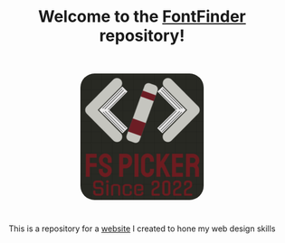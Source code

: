 <h1 style="text-align:center;">
    Welcome to the 
    <a href="https://todorpljakov.github.io/FontFinder/">FontFinder</a> 
    repository!
</h1>

<br>
<p style="text-align:center">
    <a href="https://todorpljakov.github.io/FontFinder/">
        <img style="border-radius:25px;" src="./static/images/logo3.png">
    </a>
</p>

<h1></h1>

<p style="text-align:center">
    This is a repository for a 
    <a href="https://todorpljakov.github.io/FontFinder/">website</a> 
     I created to hone my web design skills
</p>
